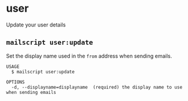 # user

Update your user details

## `mailscript user:update`

Set the display name used in the `from` address when sending emails.

```
USAGE
  $ mailscript user:update

OPTIONS
  -d, --displayname=displayname  (required) the display name to use when sending emails
```
